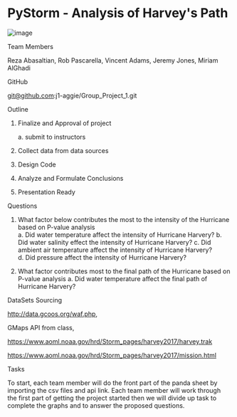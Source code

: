 # PyStorm - Analysis of Harvey's Path

![image](https://user-images.githubusercontent.com/66078772/93001484-e89ca900-f4f4-11ea-9d40-eaaf7ec9ce3d.png)

Team Members

  Reza Abasaltian, Rob Pascarella, Vincent Adams, Jeremy Jones, Miriam AlGhadi

GitHub

  git@github.com:j1-aggie/Group_Project_1.git

Outline
 1. Finalize and Approval of project
    
    a. submit to instructors
 2. Collect data from data sources
 3. Design Code
 4. Analyze and Formulate Conclusions
 5. Presentation Ready

Questions
  
  1. What factor below contributes the most to the intensity of the Hurricane based on P-value analysis     
    a. Did water temperature affect the intensity of Hurricane Harvery?
    b. Did water salinity effect the intensity of Hurricane Harvery?
    c. Did ambient air temperature affect the intensity of Hurricane Harvery?  
    d. Did pressure affect the intensity of Hurricane Harvery?
  
  2. What factor contributes most to the final path of the Hurricane based on P-value analysis
    a. Did water temperature affect the final path of Hurricane Harvery?
  
DataSets Sourcing 

  http://data.gcoos.org/waf.php,
  
  GMaps API from class, 
  
  https://www.aoml.noaa.gov/hrd/Storm_pages/harvey2017/harvey.trak
  
  https://www.aoml.noaa.gov/hrd/Storm_pages/harvey2017/mission.html
  
  
Tasks

To start, each team member will do the front part of the panda sheet by importing the csv files and api link.  Each team member will work through the first part of getting the project started then we will divide up task to complete the graphs and to answer the proposed questions. 
